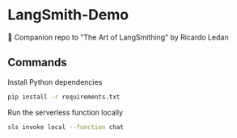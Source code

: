 # LangSmith-Demo

🔨 Companion repo to "The Art of LangSmithing" by Ricardo Ledan

## Commands

Install Python dependencies 

```bash
pip install -r requirements.txt
```

Run the serverless function locally

```bash
sls invoke local --function chat
```